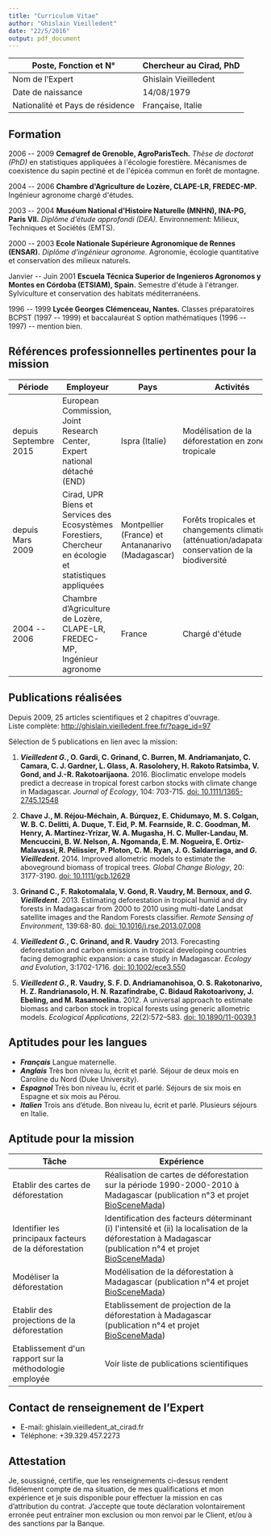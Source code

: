 ```yaml
---
title: "Curriculum Vitae"
author: "Ghislain Vieilledent"
date: "22/5/2016"
output: pdf_document
---
```



| Poste, Fonction et N° | Chercheur au Cirad, PhD |
| -- | -- |
| Nom de l’Expert | Ghislain Vieilledent |
| Date de naissance | 14/08/1979 |
| Nationalité et Pays de résidence | Française, Italie |

## Formation

2006 -- 2009 **Cemagref de Grenoble, AgroParisTech.** _Thèse de doctorat (PhD)_ en
  statistiques appliquées à l'écologie forestière. Mécanismes de coexistence du sapin
  pectiné et de l'épicéa commun en forêt de montagne.

2004 -- 2006 **Chambre d'Agriculture de Lozère, CLAPE-LR,
  FREDEC-MP.** Ingénieur agronome chargé d'études.

2003 -- 2004 **Muséum National d'Histoire Naturelle (MNHN), INA-PG, Paris
  VII.** _Diplôme d'étude approfondi (DEA)._ Environnement: Milieux, Techniques et Sociétés
  (EMTS).

2000 -- 2003 **Ecole Nationale Supérieure Agronomique de Rennes
  (ENSAR).** _Diplôme d'ingénieur agronome._ Agronomie, écologie quantitative et conservation
  des milieux naturels.

Janvier -- Juin 2001 **Escuela Técnica Superior de Ingenieros Agronomos y
  Montes en Córdoba (ETSIAM), Spain.** Semestre d'étude à l'étranger. Sylviculture et
  conservation des habitats méditerranéens.

1996 -- 1999 **Lycée Georges Clémenceau, Nantes.** Classes préparatoires
  BCPST (1997 -- 1999) et baccalauréat S option mathématiques (1996 -- 1997) -- mention bien.
  
## Références professionnelles pertinentes pour la mission

| Période | Employeur | Pays | Activités |
| -- | -- | -- | -- |
| depuis Septembre 2015 | European Commission, Joint Research Center, Expert national détaché (END) | Ispra (Italie) | Modélisation de la déforestation en zone tropicale |
| depuis Mars 2009 | Cirad, UPR Biens et Services des Ecosystèmes Forestiers, Chercheur en écologie et statistiques appliquées | Montpellier (France) et Antananarivo (Madagascar) | Forêts tropicales et changements climatiques (atténuation/adapatation), conservation de la biodiversité |
| 2004 -- 2006 | Chambre d’Agriculture de Lozère, CLAPE-LR, FREDEC-MP, Ingénieur agronome | France | Chargé d'étude |

## Publications réalisées

Depuis 2009, 25 articles scientifiques et 2 chapitres d'ouvrage.  
Liste complète: http://ghislain.vieilledent.free.fr/?page_id=97

Sélection de 5 publications en lien avec la mission:

1. **_Vieilledent G._, O. Gardi, C. Grinand, C. Burren, M. Andriamanjato, C. Camara, C. J. Gardner, L. Glass, A. Rasolohery, H. Rakoto Ratsimba, V. Gond, and J.-R. Rakotoarijaona.** 2016. Bioclimatic envelope models predict a decrease in tropical forest carbon stocks with climate change in Madagascar. _Journal of Ecology_, 104: 703-715. [doi: 10.1111/1365-2745.12548](http://dx.doi.org/10.1111/1365-2745.12548)

2. **Chave J., M. Réjou-Méchain, A. Búrquez, E. Chidumayo, M. S. Colgan, W. B. C. Delitti, A. Duque, T. Eid, P. M. Fearnside, R. C. Goodman, M. Henry, A. Martínez-Yrízar, W. A. Mugasha, H. C. Muller-Landau, M. Mencuccini, B. W. Nelson, A. Ngomanda, E. M. Nogueira, E. Ortiz-Malavassi, R. Pélissier, P. Ploton, C. M. Ryan, J. G. Saldarriaga, and _G. Vieilledent_.** 2014. Improved allometric models to estimate the aboveground biomass of tropical trees. _Global Change Biology_, 20: 3177-3190. [doi: 10.1111/gcb.12629](http://dx.doi.org/10.1111/gcb.12629)

3. **Grinand C., F. Rakotomalala, V. Gond, R. Vaudry, M. Bernoux, and _G. Vieilledent_.** 2013. Estimating deforestation in tropical humid and dry forests in Madagascar from 2000 to 2010 using multi-date Landsat satellite images and the Random Forests classifier. _Remote Sensing of Environment_, 139:68-80. [doi: 10.1016/j.rse.2013.07.008](http://dx.doi.org/10.1016/j.rse.2013.07.008)

4. **_Vieilledent G._, C. Grinand, and R. Vaudry** 2013. Forecasting deforestation and carbon emissions in tropical developing countries facing demographic expansion: a case study in Madagascar. _Ecology and Evolution_, 3:1702-1716. [doi: 10.1002/ece3.550](http://dx.doi.org/10.1002/ece3.550)

5. **_Vieilledent G._, R. Vaudry, S. F. D. Andriamanohisoa, O. S. Rakotonarivo, H. Z. Randrianasolo, H. N. Razafindrabe, C. Bidaud Rakotoarivony, J. Ebeling, and M. Rasamoelina.** 2012. A universal approach to estimate biomass and carbon stock in tropical forests using generic allometric models. _Ecological Applications_, 22(2):572–583. [doi: 10.1890/11-0039.1](http://dx.doi.org/10.1890/11-0039.1)

## Aptitudes pour les langues

- **_Français_** Langue maternelle.
- **_Anglais_** Très bon niveau lu, écrit et parlé. Séjour de deux mois en Caroline du Nord (Duke University).
- **_Espagnol_** Très bon niveau lu, écrit et parlé. Séjours de six mois en Espagne et six mois au Pérou.
- **_Italien_** Trois ans d’étude. Bon niveau lu, écrit et parlé. Plusieurs séjours en Italie.

## Aptitude pour la mission

| Tâche | Expérience |
| -- | -- |
| Etablir des cartes de déforestation | Réalisation de cartes de déforestation sur la période 1990-2000-2010 à Madagascar (publication n°3 et projet [BioSceneMada](http://bioscenemada.net)) |
| Identifier les principaux facteurs de la déforestation | Identification des facteurs déterminant (i) l'intensité et (ii) la localisation de la déforestation à Madagascar (publication n°4 et projet [BioSceneMada](http://bioscenemada.net)) |
| Modéliser la déforestation | Modélisation de la déforestation à Madagascar (publication n°4 et projet [BioSceneMada](http://bioscenemada.net)) |
| Etablir des projections de la déforestation | Etablissement de projection de la déforestation à Madagascar (publication n°4 et projet [BioSceneMada](http://bioscenemada.net)) |
| Etablissement d'un rapport sur la méthodologie employée | Voir liste de publications scientifiques |

## Contact de renseignement de l’Expert

- E-mail: ghislain.vieilledent_at_cirad.fr
- Téléphone: +39.329.457.2273

## Attestation

Je, soussigné, certifie, que les renseignements ci-dessus rendent fidèlement compte de ma situation, de mes qualifications et mon expérience et je suis disponible pour effectuer la mission en cas d’attribution du contrat. J’accepte que toute déclaration volontairement erronée peut entraîner mon exclusion ou mon renvoi par le Client, et/ou à des sanctions par la Banque.

